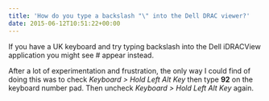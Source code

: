 ```yaml
---
title: 'How do you type a backslash "\" into the Dell DRAC viewer?'
date: 2015-06-12T10:51:22+00:00
---
```

If you have a UK keyboard and try typing backslash into the Dell iDRACView application you might see # appear instead.

After a lot of experimentation and frustration, the only way I could find of doing this was to check _Keyboard > Hold Left Alt Key_ then type **92** on the keyboard number pad. Then uncheck _Keyboard > Hold Left Alt Key_ again.